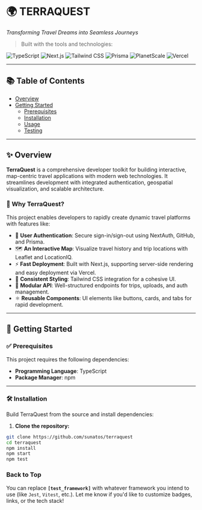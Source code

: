 # 🌍 TERRAQUEST

*Transforming Travel Dreams into Seamless Journeys*

> Built with the tools and technologies:

![TypeScript](https://img.shields.io/badge/TypeScript-3178c6?style=for-the-badge&logo=typescript&logoColor=white)
![Next.js](https://img.shields.io/badge/Next.js-000000?style=for-the-badge&logo=nextdotjs&logoColor=white)
![Tailwind CSS](https://img.shields.io/badge/TailwindCSS-06B6D4?style=for-the-badge&logo=tailwindcss&logoColor=white)
![Prisma](https://img.shields.io/badge/Prisma-2D3748?style=for-the-badge&logo=prisma&logoColor=white)
![PlanetScale](https://img.shields.io/badge/PlanetScale-121212?style=for-the-badge&logo=planetscale&logoColor=white)
![Vercel](https://img.shields.io/badge/Vercel-000?style=for-the-badge&logo=vercel&logoColor=white)

---

## 📚 Table of Contents

- [Overview](#overview)
- [Getting Started](#getting-started)
  - [Prerequisites](#prerequisites)
  - [Installation](#installation)
  - [Usage](#usage)
  - [Testing](#testing)

---

## ✨ Overview

**TerraQuest** is a comprehensive developer toolkit for building interactive, map-centric travel applications with modern web technologies. It streamlines development with integrated authentication, geospatial visualization, and scalable architecture.

### 🚀 Why TerraQuest?

This project enables developers to rapidly create dynamic travel platforms with features like:

- 🔐 **User Authentication**: Secure sign-in/sign-out using NextAuth, GitHub, and Prisma.
- 🗺️ **An Interactive Map**: Visualize travel history and trip locations with Leaflet and LocationIQ.
- ⚡ **Fast Deployment**: Built with Next.js, supporting server-side rendering and easy deployment via Vercel.
- 🎨 **Consistent Styling**: Tailwind CSS integration for a cohesive UI.
- 🧩 **Modular API**: Well-structured endpoints for trips, uploads, and auth management.
- ⚛️ **Reusable Components**: UI elements like buttons, cards, and tabs for rapid development.

---

## 🚀 Getting Started

### ✅ Prerequisites

This project requires the following dependencies:

- **Programming Language**: TypeScript
- **Package Manager**: npm

---

### 🛠 Installation

Build TerraQuest from the source and install dependencies:

1. **Clone the repository:**
```bash
git clone https://github.com/sunatos/terraquest
cd terraquest
npm install
npm start
npm test
```

### Back to Top
You can replace **`[test_framework]`** with whatever framework you intend to use (like `Jest`, `Vitest`, etc.). Let me know if you'd like to customize badges, links, or the tech stack!
